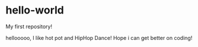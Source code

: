 # hello-world
My first repository! 

hellooooo, I like hot pot and HipHop Dance!
Hope i can get better on coding!
